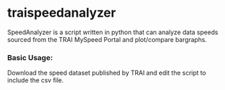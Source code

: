 # traispeedanalyzer
  
SpeedAnalyzer is a script written in python that can analyze data speeds sourced from the TRAI MySpeed Portal and plot/compare bargraphs.

### Basic Usage:

Download the speed dataset published by TRAI and edit the script to include the csv file.
